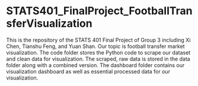 # STATS401_FinalProject_FootballTransferVisualization
This is the repository of the STATS 401 Final Project of Group 3 including Xi Chen, Tianshu Feng, and Yuan Shan. Our topic is football transfer market visualization. The code folder stores the Python code to scrape our dataset and clean data for visualization. The scraped, raw data is stored in the data folder along with a combined version. The dashboard folder contains our visualization dashboard as well as essential processed data for our visualization.
